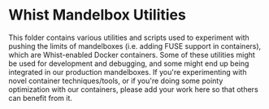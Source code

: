 # Whist Mandelbox Utilities

This folder contains various utilities and scripts used to experiment with pushing the limits of mandelboxes (i.e. adding FUSE support in containers), which are Whist-enabled Docker containers. Some of these utilities might be used for development and debugging, and some might end up being integrated in our production mandelboxes. If you're experimenting with novel container techniques/tools, or if you're doing some pointy optimization with our containers, please add your work here so that others can benefit from it.
